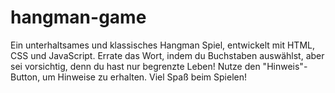# hangman-game
Ein unterhaltsames und klassisches Hangman Spiel, entwickelt mit HTML, CSS und JavaScript. Errate das Wort, indem du Buchstaben auswählst, aber sei vorsichtig, denn du hast nur begrenzte Leben! Nutze den "Hinweis"-Button, um Hinweise zu erhalten. Viel Spaß beim Spielen!
